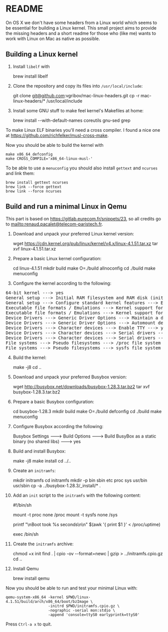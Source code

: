 # README

On OS X we don't have some headers from a Linux world which seems to be
essential for building a Linux kernel. This small project aims to provide the
missing headers and a short readme for those who (like me) wants to work with
Linux on Mac as native as possible.

## Building a Linux kernel

1. Install `libelf` with

    brew install libelf

2. Clone the repository and copy its files into `/usr/local/include`:

    git clone git@github.com:vgribov/mac-linux-headers.git
    cp -r mac-linux-headers/* /usr/local/include

3. Install some GNU stuff to make feel kernel's Makefiles at home:

    brew install --with-default-names coreutils gnu-sed grep

To make Linux ELF binaries you'll need a cross compiler. I found a nice one at
<https://github.com/richfelker/musl-cross-make>.

Now you should be able to build the kernel with

    make x86_64_defconfig
    make CROSS_COMPILE='x86_64-linux-musl-'

To be able to use a `menuconfig` you should also install `gettext` and
`ncurses` and link them:

    brew install gettext ncurses
    brew link --force gettext
    brew link --force ncurses

## Build and run a minimal Linux in Qemu

This part is based on <https://gitlab.eurecom.fr/snippets/23>, so all credits
go to <mailto:renaud.pacalet@telecom-paristech.fr>.

1. Download and unpack your preferred Linux kernel version:

    wget https://cdn.kernel.org/pub/linux/kernel/v4.x/linux-4.1.51.tar.xz
    tar xvf linux-4.1.51.tar.xz

2. Prepare a basic Linux kernel configuration:

    cd linux-4.1.51
    mkdir build
    make O=./build allnoconfig
    cd ./build
    make menuconfig

3. Configure the kernel according to the following:

<pre>
64-bit kernel ---> yes
General setup ---> Initial RAM filesystem and RAM disk (initramfs/initrd) support ---> yes
General setup ---> Configure standard kernel features ---> Enable support for printk ---> yes
Executable file formats / Emulations ---> Kernel support for ELF binaries ---> yes
Executable file formats / Emulations ---> Kernel support for scripts starting with #! ---> yes
Device Drivers ---> Generic Driver Options ---> Maintain a devtmpfs filesystem to mount at /dev ---> yes
Device Drivers ---> Generic Driver Options ---> Automount devtmpfs at /dev, after the kernel mounted the rootfs ---> yes
Device Drivers ---> Character devices ---> Enable TTY ---> yes
Device Drivers ---> Character devices ---> Serial drivers ---> 8250/16550 and compatible serial support ---> yes
Device Drivers ---> Character devices ---> Serial drivers ---> Console on 8250/16550 and compatible serial port ---> yes
File systems ---> Pseudo filesystems ---> /proc file system support ---> yes
File systems ---> Pseudo filesystems ---> sysfs file system support ---> yes
</pre>

4. Build the kernel:

    make -j8
    cd ..

5. Download and unpack your preferred Busybox version:

    wget http://busybox.net/downloads/busybox-1.28.3.tar.bz2
    tar xvf busybox-1.28.3.tar.bz2

6. Prepare a basic Busybox configuration:

    cd busybox-1.28.3
    mkdir build
    make O=./build defconfig
    cd ./build
    make menuconfig

7. Configure Busybox according the following:

    Busybox Settings ---> Build Options ---> Build BusyBox as a static binary (no shared libs) ---> yes

8. Build and install Busybox:

    make -j8
    make install
    cd ../..

9. Create an `initramfs`:

    mkdir initramfs
    cd initramfs
    mkdir -p bin sbin etc proc sys usr/bin usr/sbin
    cp -a ../busybox-1.28.3/_install/* .

10. Add an `init` script to the `initramfs` with the following content:


    #!/bin/sh

    mount -t proc none /proc
    mount -t sysfs none /sys

    printf "\nBoot took %s seconds\n\n" $(awk '{ print $1 }' < /proc/uptime)

    exec /bin/sh

11. Create the `initramfs` archive:

    chmod +x init
    find . | cpio -ov --format=newc | gzip > ../initramfs.cpio.gz
    cd ..

12. Install Qemu

    brew install qemu

Now you should be able to run and test your minimal Linux with:

    qemu-system-x86_64 -kernel $PWD/linux-4.1.51/build/arch/x86_64/boot/bzImage \
                       -initrd $PWD/initramfs.cpio.gz \
                       -nographic -serial mon:stdio \
                       -append 'console=ttyS0 earlyprintk=ttyS0'

Press `Ctrl-a x` to quit.
